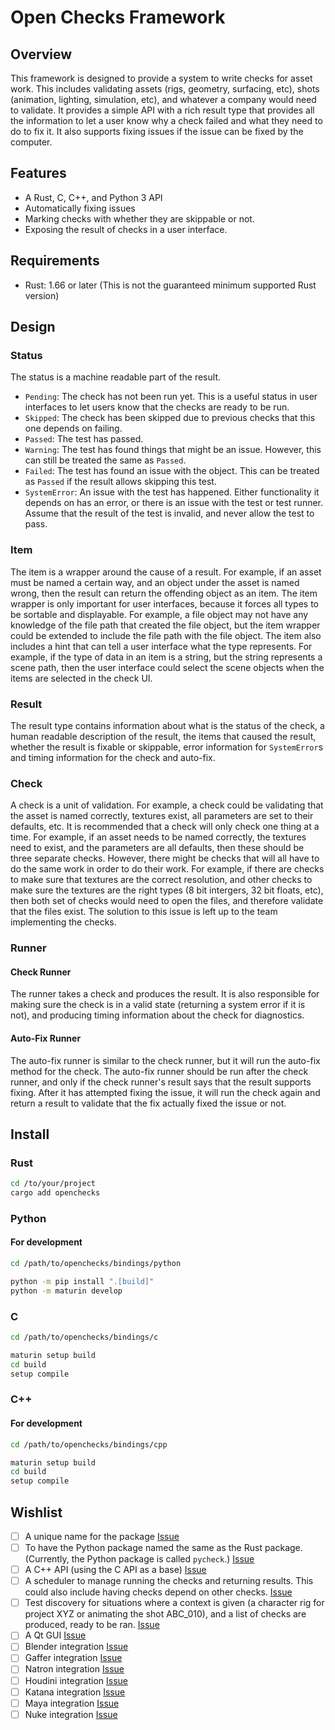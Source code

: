 # Open Checks Framework

## Overview

This framework is designed to provide a system to write checks for asset work.
This includes validating assets (rigs, geometry, surfacing, etc), shots
(animation, lighting, simulation, etc), and whatever a company would need to
validate. It provides a simple API with a rich result type that provides all the
information to let a user know why a check failed and what they need to do to
fix it. It also supports fixing issues if the issue can be fixed by the
computer.

## Features

- A Rust, C, C++, and Python 3 API
- Automatically fixing issues
- Marking checks with whether they are skippable or not.
- Exposing the result of checks in a user interface.

## Requirements

- Rust: 1.66 or later (This is not the guaranteed minimum supported Rust
  version)

## Design

### Status

The status is a machine readable part of the result.

- `Pending`: The check has not been run yet. This is a useful status in user
  interfaces to let users know that the checks are ready to be run.
- `Skipped`: The check has been skipped due to previous checks that this one
  depends on failing.
- `Passed`: The test has passed.
- `Warning`: The test has found things that might be an issue. However, this can
  still be treated the same as `Passed`.
- `Failed`: The test has found an issue with the object. This can be treated as
  `Passed` if the result allows skipping this test.
- `SystemError`: An issue with the test has happened. Either functionality it
  depends on has an error, or there is an issue with the test or test runner.
  Assume that the result of the test is invalid, and never allow the test to
  pass.

### Item

The item is a wrapper around the cause of a result. For example, if an asset
must be named a certain way, and an object under the asset is named wrong, then
the result can return the offending object as an item. The item wrapper is only
important for user interfaces, because it forces all types to be sortable and
displayable. For example, a file object may not have any knowledge of the file
path that created the file object, but the item wrapper could be extended to
include the file path with the file object. The item also includes a hint that
can tell a user interface what the type represents. For example, if the type of
data in an item is a string, but the string represents a scene path, then the
user interface could select the scene objects when the items are selected in the
check UI.

### Result

The result type contains information about what is the status of the check, a
human readable description of the result, the items that caused the result,
whether the result is fixable or skippable, error information for `SystemError`s
and timing information for the check and auto-fix.

### Check

A check is a unit of validation. For example, a check could be validating that
the asset is named correctly, textures exist, all parameters are set to their
defaults, etc. It is recommended that a check will only check one thing at a
time. For example, if an asset needs to be named correctly, the textures need to
exist, and the parameters are all defaults, then these should be three separate
checks. However, there might be checks that will all have to do the same work in
order to do their work. For example, if there are checks to make sure that
textures are the correct resolution, and other checks to make sure the textures
are the right types (8 bit intergers, 32 bit floats, etc), then both set of
checks would need to open the files, and therefore validate that the files
exist. The solution to this issue is left up to the team implementing the
checks.

### Runner

#### Check Runner

The runner takes a check and produces the result. It is also responsible for
making sure the check is in a valid state (returning a system error if it is
not), and producing timing information about the check for diagnostics.

#### Auto-Fix Runner

The auto-fix runner is similar to the check runner, but it will run the auto-fix
method for the check. The auto-fix runner should be run after the check runner,
and only if the check runner's result says that the result supports fixing.
After it has attempted fixing the issue, it will run the check again and return
a result to validate that the fix actually fixed the issue or not.

## Install

### Rust

```bash
cd /to/your/project
cargo add openchecks
```

### Python

#### For development

```bash
cd /path/to/openchecks/bindings/python

python -m pip install ".[build]"
python -m maturin develop
```

### C

```bash
cd /path/to/openchecks/bindings/c

maturin setup build
cd build
setup compile
```

### C++

#### For development

```bash
cd /path/to/openchecks/bindings/cpp

maturin setup build
cd build
setup compile
```

## Wishlist

- [ ] A unique name for the package
  [Issue](https://github.com/scott-wilson/openchecks/issues/5)
- [ ] To have the Python package named the same as the Rust package. (Currently,
  the Python package is called `pycheck`.)
  [Issue](https://github.com/scott-wilson/openchecks/issues/6)
- [ ] A C++ API (using the C API as a base)
  [Issue](https://github.com/scott-wilson/openchecks/issues/9)
- [ ] A scheduler to manage running the checks and returning results. This could
  also include having checks depend on other checks.
  [Issue](https://github.com/scott-wilson/openchecks/issues/7)
- [ ] Test discovery for situations where a context is given (a character rig
  for project XYZ or animating the shot ABC_010), and a list of checks are
  produced, ready to be ran.
  [Issue](https://github.com/scott-wilson/openchecks/issues/8)
- [ ] A Qt GUI [Issue](https://github.com/scott-wilson/openchecks/issues/10)
- [ ] Blender integration
  [Issue](https://github.com/scott-wilson/openchecks/issues/11)
- [ ] Gaffer integration
  [Issue](https://github.com/scott-wilson/openchecks/issues/11)
- [ ] Natron integration
  [Issue](https://github.com/scott-wilson/openchecks/issues/11)
- [ ] Houdini integration
  [Issue](https://github.com/scott-wilson/openchecks/issues/11)
- [ ] Katana integration
  [Issue](https://github.com/scott-wilson/openchecks/issues/11)
- [ ] Maya integration
  [Issue](https://github.com/scott-wilson/openchecks/issues/11)
- [ ] Nuke integration
  [Issue](https://github.com/scott-wilson/openchecks/issues/11)
